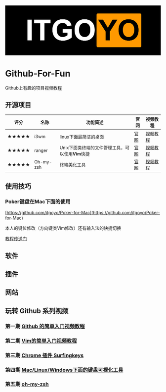 ![](https://raw.githubusercontent.com/itgoyo/PicGoRes/master/img/20190520095345.png)
# Github-For-Fun
Github上有趣的项目视频教程

## 开源项目

评分   | 名称  | 功能简述 | 官网 | 视频教程
----- | ----- | ------ | ----- | -----
★★★★★ | i3wm | linux下面最简洁的桌面 | [官网](https://github.com/i3/i3) | [视频教程](https://www.bilibili.com/video/av41792006/)
★★★★★ | ranger | Unix下面类终端的文件管理工具，可以使用**Vim**快捷 | [官网](https://github.com/ranger/ranger) | [视频教程](https://www.bilibili.com/video/av26947240/)
★★★★★ | Oh-my-zsh | 终端美化工具 | [官网](https://github.com/robbyrussell/oh-my-zsh) | [视频教程]()

## 使用技巧

### Poker键盘在Mac下面的使用

[https://github.com/itgoyo/Poker-for-Mac](https://github.com/itgoyo/Poker-for-Mac)

本人的键位修改（方向键类Vim修改）还有输入法的快捷切换

[教程传送门](https://github.com/itgoyo/Poker-for-Mac)


## 软件

## 插件

## 网站

## 玩转 Github 系列视频
### 第一期 [Github 的简单入门视频教程](https://www.bilibili.com/video/av52881454)

### 第二期 [Vim的简单入门视频教程]()

### 第三期 [Chrome 插件 Surfingkeys]()

### 第四期 [Mac/Linux/Windows下面的键盘可视化工具]()

### 第五期 [oh-my-zsh]()
